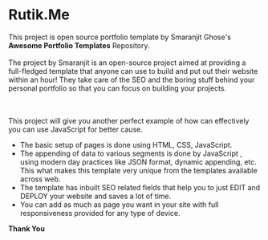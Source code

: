 # Rutik.Me

This project is open source portfolio template by Smaranjit Ghose's **Awesome Portfolio Templates** Repository.
<br><br>
The project by Smaranjit is an open-source project aimed at providing a full-fledged template that anyone can use to build and put out their website within an hour! They take care of the SEO and the boring stuff behind your personal portfolio so that you can focus on building your projects.

<br><br>
This project will give you another perfect example of how can effectively you can use JavaScript for better cause.

- The basic setup of pages is done using HTML, CSS, JavaScript.
- The appending of data to various segments is done by JavaScript , using modern day practices like JSON format, dynamic appending, etc. This what makes this template very unique from the templates available across web.
- The template has inbuilt SEO related fields that help you to just EDIT and DEPLOY your website and saves a lot of time.
- You can add as much as page you want in your site with full responsiveness provided for any type of device.

**Thank You**
